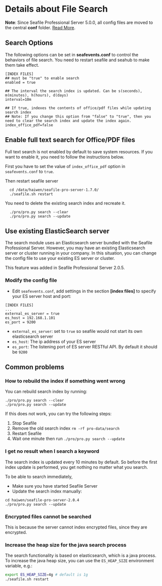 # Details about File Search

**Note**: Since Seafile Professional Server 5.0.0, all config files are moved to the central **conf** folder. [Read More](../deploy/new_directory_layout_5_0_0.md).

## Search Options

The following options can be set in **seafevents.conf** to control the behaviors of file search. You need to restart seafile and seahub to make them take effect.

```
[INDEX FILES]
## must be "true" to enable search
enabled = true

## The interval the search index is updated. Can be s(seconds), m(minutes), h(hours), d(days)
interval=10m

## If true, indexes the contents of office/pdf files while updating search index
## Note: If you change this option from "false" to "true", then you need to clear the search index and update the index again.
index_office_pdf=false

```

## Enable full text search for Office/PDF files

Full text search is not enabled by default to save system resources. If you want to enable it, you need to follow the instructions below.

First you have to set the value of `index_office_pdf` option in `seafevents.conf` to `true`.

Then restart seafile server

```
  cd /data/haiwen/seafile-pro-server-1.7.0/
  ./seafile.sh restart

```

You need to delete the existing search index and recreate it.

```
  ./pro/pro.py search --clear
  ./pro/pro.py search --update

```

## Use existing ElasticSearch server

The search module uses an Elasticsearch server bundled with the Seafile Professional Server. However, you may have an existing Elasticsearch server or cluster running in your company. In this situation, you can change the config file to use your existing ES server or cluster.

This feature was added in Seafile Professional Server 2.0.5.

### Modify the config file

* Edit `seafevents.conf`, add settings in the section **\[index files]** to specify your ES server host and port:


```
[INDEX FILES]
...
external_es_server = true
es_host = 192.168.1.101
es_port = 9200

```

* `external_es_server`: set to `true` so seafile would not start its own elasticsearch server
* `es_host`: The ip address of your ES server
* `es_port`: The listening port of ES server RESTful API. By default it should be `9200`

## Common problems

### How to rebuild the index if something went wrong

You can rebuild search index by running:

```
./pro/pro.py search --clear
./pro/pro.py search --update

```

If this does not work, you can try the following steps:

1. Stop Seafile
2. Remove the old search index `rm -rf pro-data/search`
3. Restart Seafile
4. Wait one minute then run `./pro/pro.py search --update`

### <a id="wiki-search-no-result"></a>I get no result when I search a keyword

The search index is updated every 10 minutes by default. So before the first index update is performed, you get nothing no matter what you search.

  To be able to search immediately,

* Make sure you have started Seafile Server
* Update the search index manually:


```
cd haiwen/seafile-pro-server-2.0.4
./pro/pro.py search --update

```

### <a id="wiki-cannot-search-encrypted-files"></a>Encrypted files cannot be searched

This is because the server cannot index encrypted files, since they are encrypted.

### <a id="how-to-increase-search-process-memory"></a>Increase the heap size for the java search process

The search functionality is based on elasticsearch, which is a java process. To increase the java heap size, you can use the `ES_HEAP_SIZE` environment variable, e.g.:

```sh
export ES_HEAP_SIZE=4g # default is 1g
./seafile.sh restart

```


